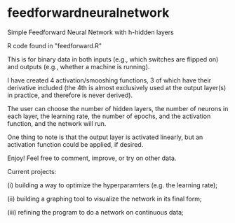 # feedforwardneuralnetwork
Simple Feedforward Neural Network with h-hidden layers

R code found in "feedforward.R"

This is for binary data in both inputs (e.g., which switches are flipped on) and outputs (e.g., whether a machine is running).

I have created 4 activation/smooshing functions, 3 of which have their derivative included (the 4th is almost exclusively used at the 
output layer(s) in practice, and therefore is never derived).

The user can choose the number of hidden layers, the number of neurons in each layer, the learning rate, the number of epochs, and the activation function, and the network will run.

One thing to note is that the output layer is activated linearly, but an activation function could be applied, if desired.

Enjoy! Feel free to comment, improve, or try on other data.

Current projects: 

(i) building a way to optimize the hyperparamters (e.g. the learning rate); 

(ii) building a graphing tool to visualize the network in its final form; 

(iii) refining the program to do a network on continuous data;
